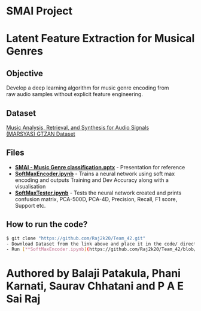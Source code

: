 # SMAI Project

# **Latent Feature Extraction for Musical Genres**

## Objective

Develop a deep learning algorithm for music genre encoding from 
raw audio samples without explicit feature engineering.

## Dataset

[Music Analysis, Retrieval, and Synthesis for Audio Signals (MARSYAS) GTZAN Dataset](https://www.kaggle.com/datasets/andradaolteanu/gtzan-dataset-music-genre-classification) 

## Files

- **[SMAI - Music Genre classification.pptx](https://github.com/Raj2k20/Team_42/blob/main/SMAI%20-%20Music%20Genre%20classification.pptx)** - Presentation for reference
- [**SoftMaxEncoder.ipynb**](https://github.com/Raj2k20/Team_42/blob/main/code/SoftMaxEncoder.ipynb) - Trains a neural network using soft max encoding and outputs Training and Dev Accuracy along with a visualisation 
- [**SoftMaxTester.ipynb**](https://github.com/Raj2k20/Team_42/blob/main/code/SoftMaxTester.ipynb) - Tests the neural network created and prints confusion matrix, PCA-500D, PCA-4D, Precision, Recall, F1 score, Support etc.

## How to run the code?

```bash
$ git clone "https://github.com/Raj2k20/Team_42.git"
- Download Dataset from the link above and place it in the code/ directory
- Run [**SoftMaxEncoder.ipynb](https://github.com/Raj2k20/Team_42/blob/main/code/SoftMaxEncoder.ipynb)** followed by [**SoftMaxTester.ipynb](https://github.com/Raj2k20/Team_42/blob/main/code/SoftMaxTester.ipynb) to see the results**
```

# Authored by **Balaji Patakula, Phani Karnati, Saurav Chhatani and P A E Sai Raj**
